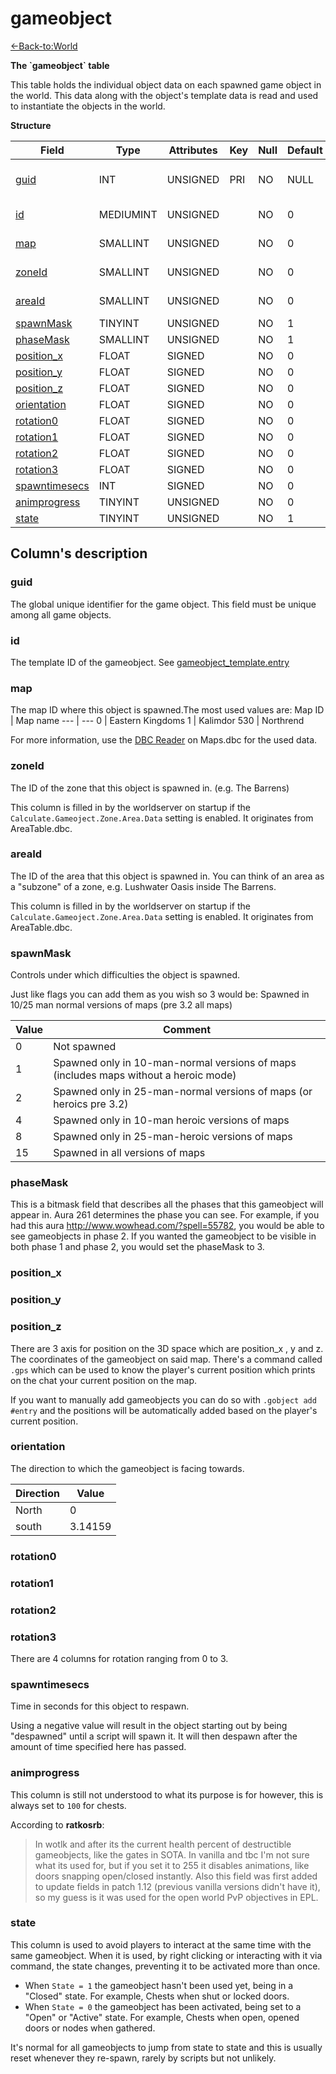 # gameobject

[<-Back-to:World](database-world.md)

**The \`gameobject\` table**

This table holds the individual object data on each spawned game object in the world. This data along with the object's template data is read and used to instantiate the objects in the world.

**Structure**

| Field               | Type         | Attributes | Key | Null | Default | Extra          | Comment                  |
|---------------------|--------------|------------|-----|------|---------|----------------|--------------------------|
| [guid][1]           | INT          | UNSIGNED   | PRI | NO   | NULL    | Auto increment | Global Unique Identifier |
| [id][2]             | MEDIUMINT    | UNSIGNED   |     | NO   | 0       |                | Gameobject Identifier    |
| [map][3]            | SMALLINT     | UNSIGNED   |     | NO   | 0       |                | Map Identifier           |
| [zoneId][4]         | SMALLINT     | UNSIGNED   |     | NO   | 0       |                | Zone Identifier          |
| [areaId][5]         | SMALLINT     | UNSIGNED   |     | NO   | 0       |                | Area Identifier          |
| [spawnMask][6]      | TINYINT      | UNSIGNED   |     | NO   | 1       |                |                          |
| [phaseMask][7]      | SMALLINT     | UNSIGNED   |     | NO   | 1       |                |                          |
| [position_x][8]     | FLOAT        | SIGNED     |     | NO   | 0       |                |                          |
| [position_y][9]     | FLOAT        | SIGNED     |     | NO   | 0       |                |                          |
| [position_z][10]     | FLOAT        | SIGNED     |     | NO   | 0       |                |                          |
| [orientation][11]    | FLOAT        | SIGNED     |     | NO   | 0       |                |                          |
| [rotation0][12]     | FLOAT        | SIGNED     |     | NO   | 0       |                |                          |
| [rotation1][13]     | FLOAT        | SIGNED     |     | NO   | 0       |                |                          |
| [rotation2][14]     | FLOAT        | SIGNED     |     | NO   | 0       |                |                          |
| [rotation3][15]     | FLOAT        | SIGNED     |     | NO   | 0       |                |                          |
| [spawntimesecs][16] | INT          | SIGNED     |     | NO   | 0       |                |                          |
| [animprogress][17]  | TINYINT      | UNSIGNED   |     | NO   | 0       |                |                          |
| [state][18]         | TINYINT      | UNSIGNED   |     | NO   | 1       |                |                          |

[1]: #guid
[2]: #id
[3]: #map
[4]: #zoneId
[5]: #areaId
[6]: #spawnMask
[7]: #phaseMask
[8]: #position\_x
[9]: #position\_y
[10]: #position\_z
[11]: #orientation
[12]: #rotation0
[13]: #rotation1
[14]: #rotation2
[15]: #rotation3
[16]: #spawntimesecs
[17]: #animprogress
[18]: #state

## Column's description

### guid

The global unique identifier for the game object. This field must be unique among all game objects.

### id

The template ID of the gameobject. See [gameobject\_template.entry](http://www.azerothcore.org/wiki/gameobject_template#entry)

### map

The map ID where this object is spawned.The most used values are:
Map ID | Map name
--- | ---
0 | Eastern Kingdoms
1 | Kalimdor
530 | Northrend

For more information, use the [DBC Reader](https://github.com/wowgaming/node-dbc-reader) on Maps.dbc for the used data.

### zoneId

The ID of the zone that this object is spawned in. (e.g. The Barrens)

This column is filled in by the worldserver on startup if the `Calculate.Gameoject.Zone.Area.Data` setting is enabled. It originates from AreaTable.dbc.

### areaId

The ID of the area that this object is spawned in. You can think of an area as a "subzone" of a zone, e.g. Lushwater Oasis inside The Barrens. 

This column is filled in by the worldserver on startup if the `Calculate.Gameoject.Zone.Area.Data` setting is enabled. It originates from AreaTable.dbc.

### spawnMask

Controls under which difficulties the object is spawned.

Just like flags you can add them as you wish so 3 would be: Spawned in 10/25 man normal versions of maps (pre 3.2 all maps)

| Value | Comment                                                                              |
|-------|--------------------------------------------------------------------------------------|
| 0     | Not spawned                                                                          |
| 1     | Spawned only in 10-man-normal versions of maps (includes maps without a heroic mode) |
| 2     | Spawned only in 25-man-normal versions of maps (or heroics pre 3.2)                  |
| 4     | Spawned only in 10-man heroic versions of maps                                       |
| 8     | Spawned only in 25-man-heroic versions of maps                                       |
| 15    | Spawned in all versions of maps                                                      |

### phaseMask

This is a bitmask field that describes all the phases that this gameobject will appear in. Aura 261 determines the phase you can see. For example, if you had this aura <http://www.wowhead.com/?spell=55782>, you would be able to see gameobjects in phase 2. If you wanted the gameobject to be visible in both phase 1 and phase 2, you would set the phaseMask to 3.

### position\_x

### position\_y

### position\_z

There are 3 axis for position on the 3D space which are position\_x , y and z.
The coordinates of the gameobject on said map.
There's a command called `.gps` which can be used to know the player's current position which prints on the chat your current position on the map.

If you want to manually add gameobjects you can do so with `.gobject add #entry` and the positions will be automatically added based on the player's current position.

### orientation

The direction to which the gameobject is facing towards. 

Direction | Value
--- | ---
North | 0
south | 3.14159

### rotation0
### rotation1
### rotation2
### rotation3

There are 4 columns for rotation ranging from 0 to 3.

### spawntimesecs

Time in seconds for this object to respawn.

Using a negative value will result in the object starting out by being "despawned" until a script will spawn it. It will then despawn after the amount of time specified here has passed.

### animprogress

This column is still not understood to what its purpose is for however, this is always set to `100` for chests.

According to **ratkosrb**:
> In wotlk and after its the current health percent of destructible gameobjects, like the gates in SOTA. In vanilla and tbc I'm not sure what its used for, but if you set it to 255 it disables animations, like doors snapping open/closed instantly. Also this field was first added to update fields in patch 1.12 (previous vanilla versions didn't have it), so my guess is it was used for the open world PvP objectives in EPL.



### state

This column is used to avoid players to interact at the same time with the same gameobject.
When it is used, by right clicking or interacting with it via command, the state changes, preventing it to be activated more than once.
-   When `State = 1` the gameobject hasn't been used yet, being in a "Closed" state. For example, Chests when shut or locked doors.
-   When `State = 0` the gameobject has been activated, being set to a "Open" or "Active" state. For example, Chests when open, opened doors or nodes when gathered.

It's normal for all gameobjects to jump from state to state and this is usually reset whenever they re-spawn, rarely by scripts but not unlikely.
